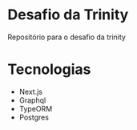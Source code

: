 # Desafio da Trinity
Repositório para o desafio da trinity

# Tecnologias
- Next.js
- Graphql
- TypeORM
- Postgres

